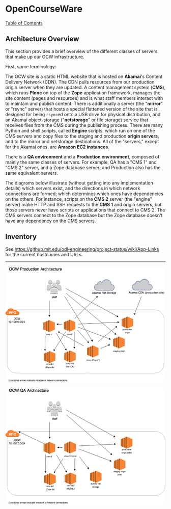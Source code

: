 # OpenCourseWare

[Table of Contents](index.md)

## Architecture Overview

This section provides a brief overview of the different classes of servers that make up our OCW infrastructure.

First, some terminology:

The OCW site is a static HTML website that is hosted on **Akamai**'s Content Delivery Network (CDN). The CDN pulls resources from our production origin server when they are updated. A content management system (**CMS**), which runs **Plone** on top of the **Zope** application framework, manages the site content (pages and resources) and is what staff members interact with to maintain and publish content. There is additionally a server (the "**mirror**" or "rsync" server) that hosts a special flattened version of the site that is designed for being `rsync`ed onto a USB drive for physical distribution, and an Akamai object-storage ("**netstorage**" or file storage) service that receives files from the CMS during the publishing process. There are many Python and shell scripts, called **Engine** scripts, which run on one of the CMS servers and copy files to the staging and production **origin servers**, and to the mirror and netstorage destinations. All of the "servers," except for the Akamai ones, are **Amazon EC2 instances**.

There is a **QA environment** and a **Production environment**, composed of mainly the same classes of servers.  For example, QA has a "CMS 1" and "CMS 2" server, and a Zope database server; and Production also has the same equivalent servers.

The diagrams below illustrate (without getting into any implementation details) which servers exist, and the directions in which network connections are formed; which determines which ones have dependencies on the others. For instance, scripts on the **CMS 2** server (the "engine" server) make HTTP and SSH requests to the **CMS 1** and origin servers, but those servers never have scripts or applications that connect to CMS 2. The CMS servers connect to the Zope database but the Zope database doesn't have any dependency on the CMS servers.

## Inventory

See <https://github.mit.edu/odl-engineering/project-status/wiki/App-Links> for the current hostnames and URLs.

***

![OCW production architecture](./images/ocw_production_architecture.png)

![OCW QA architecture](./images/ocw_qa_architecture.png)


